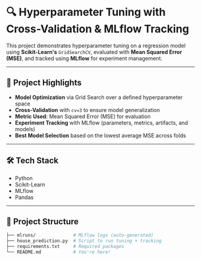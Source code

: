 # 🔍 Hyperparameter Tuning with Cross-Validation & MLflow Tracking

This project demonstrates hyperparameter tuning on a regression model using **Scikit-Learn's** `GridSearchCV`, evaluated with **Mean Squared Error (MSE)**, and tracked using **MLflow** for experiment management.

---

## 📌 Project Highlights

- **Model Optimization** via Grid Search over a defined hyperparameter space  
- **Cross-Validation** with `cv=3` to ensure model generalization  
- **Metric Used**: Mean Squared Error (MSE) for evaluation  
- **Experiment Tracking** with MLflow (parameters, metrics, artifacts, and models)  
- **Best Model Selection** based on the lowest average MSE across folds

---

## 🛠️ **Tech Stack**

- Python
- Scikit-Learn  
- MLflow  
- Pandas

---

## 📂 Project Structure

```bash
├── mlruns/              # MLflow logs (auto-generated)
├── house_prediction.py  # Script to run tuning + tracking
├── requirements.txt     # Required packages
└── README.md            # You're here!




